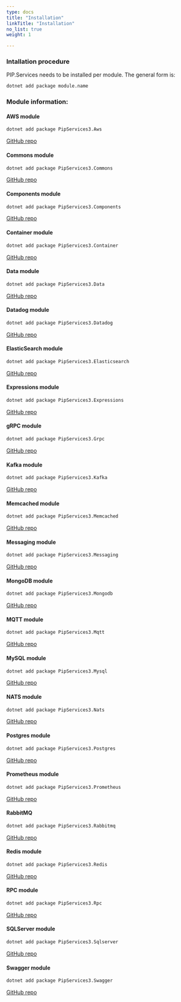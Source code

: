 ```yaml
---
type: docs
title: "Installation"
linkTitle: "Installation" 
no_list: true
weight: 1

---
```


### Intallation procedure

PIP.Services needs to be installed per module. The general form is:

```bash
dotnet add package module.name
```

### Module information:


#### AWS module

```bash
dotnet add package PipServices3.Aws
```
[GitHub repo](https://github.com/pip-services3-dotnet/pip-services3-aws-dotnet)

#### Commons module

```bash
dotnet add package PipServices3.Commons
```
[GitHub repo](https://github.com/pip-services3-dotnet/pip-services3-commons-dotnet)

#### Components module 
```bash
dotnet add package PipServices3.Components
```
[GitHub repo](https://github.com/pip-services3-dotnet/pip-services3-components-dotnet)

#### Container module
```bash
dotnet add package PipServices3.Container
```
[GitHub repo](https://github.com/pip-services3-dotnet/pip-services3-container-dotnet)

#### Data module
```bash
dotnet add package PipServices3.Data
```
[GitHub repo](https://github.com/pip-services3-dotnet/pip-services3-data-dotnet)

#### Datadog module
```bash
dotnet add package PipServices3.Datadog
```
[GitHub repo](https://github.com/pip-services3-dotnet/pip-services3-datadog-dotnet)

#### ElasticSearch module
```bash
dotnet add package PipServices3.Elasticsearch
```
[GitHub repo](https://github.com/pip-services3-dotnet/pip-services3-elasticsearch-dotnet)

#### Expressions module
```bash
dotnet add package PipServices3.Expressions
```
[GitHub repo](https://github.com/pip-services3-dotnet/pip-services3-expressions-dotnet)

#### gRPC module
```bash
dotnet add package PipServices3.Grpc
```
[GitHub repo](https://github.com/pip-services3-dotnet/pip-services3-grpc-dotnet)

#### Kafka module
```bash
dotnet add package PipServices3.Kafka
```
[GitHub repo](https://github.com/pip-services3-dotnet/pip-services3-kafka-dotnet)

#### Memcached module
```bash
dotnet add package PipServices3.Memcached
```
[GitHub repo](https://github.com/pip-services3-dotnet/pip-services3-memcached-dotnet)

#### Messaging module
```bash
dotnet add package PipServices3.Messaging
```
[GitHub repo](https://github.com/pip-services3-dotnet/pip-services3-messaging-dotnet)

#### MongoDB module
```bash
dotnet add package PipServices3.Mongodb
```
[GitHub repo](https://github.com/pip-services3-dotnet/pip-services3-mongodb-dotnet)

#### MQTT module
```bash
dotnet add package PipServices3.Mqtt
```
[GitHub repo](https://github.com/pip-services3-dotnet/pip-services3-mqtt-dotnet)

#### MySQL module
```bash
dotnet add package PipServices3.Mysql
```
[GitHub repo](https://github.com/pip-services3-dotnet/pip-services3-mysql-dotnet)

#### NATS module
```bash
dotnet add package PipServices3.Nats
```
[GitHub repo](https://github.com/pip-services3-dotnet/pip-services3-nats-dotnet)

#### Postgres module
```bash
dotnet add package PipServices3.Postgres
```
[GitHub repo](https://github.com/pip-services3-dotnet/pip-services3-postgres-dotnet)

#### Prometheus module
```bash
dotnet add package PipServices3.Prometheus
```
[GitHub repo](https://github.com/pip-services3-dotnet/pip-services3-prometheus-dotnet)

#### RabbitMQ
```bash
dotnet add package PipServices3.Rabbitmq
```
[GitHub repo](https://github.com/pip-services3-dotnet/pip-services3-rabbitmq-dotnet)


#### Redis module
```bash
dotnet add package PipServices3.Redis
```
[GitHub repo](https://github.com/pip-services3-dotnet/pip-services3-redis-dotnet)

#### RPC module
```bash
dotnet add package PipServices3.Rpc
```
[GitHub repo](https://github.com/pip-services3-dotnet/pip-services3-rpc-dotnet)

#### SQLServer module
```bash
dotnet add package PipServices3.Sqlserver
```
[GitHub repo](https://github.com/pip-services3-dotnet/pip-services3-sqlserver-dotnet)


#### Swagger module
```bash
dotnet add package PipServices3.Swagger
```
[GitHub repo](https://github.com/pip-services3-dotnet/pip-services3-swagger-dotnet)
